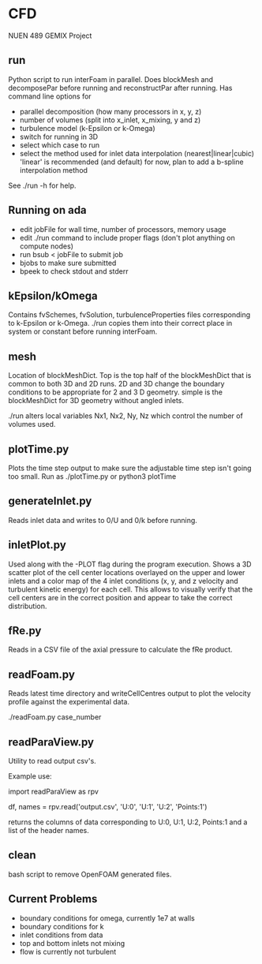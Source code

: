 # CFD
NUEN 489 GEMIX Project

## run 
Python script to run interFoam in parallel. 
Does blockMesh and decomposePar before running and reconstructPar after running. 
Has command line options for 
* parallel decomposition (how many processors in x, y, z)
* number of volumes (split into x_inlet, x_mixing, y and z) 
* turbulence model (k-Epsilon or k-Omega) 
* switch for running in 3D 
* select which case to run 
* select the method used for inlet data interpolation (nearest|linear|cubic)
    'linear' is recommended (and default) for now, plan to add a b-spline interpolation method

See ./run -h for help. 

## Running on ada
* edit jobFile for wall time, number of processors, memory usage 
* edit ./run command to include proper flags (don't plot anything on compute nodes) 
* run bsub < jobFile to submit job 
* bjobs to make sure submitted 
* bpeek to check stdout and stderr 

## kEpsilon/kOmega
Contains fvSchemes, fvSolution, turbulenceProperties files corresponding to k-Epsilon or k-Omega. 
./run copies them into their correct place in system or constant before running interFoam. 

## mesh
Location of blockMeshDict. Top is the top half of the blockMeshDict that is common to both 3D and 2D runs. 2D and 3D change the boundary conditions to be appropriate for 2 and 3 D geometry. simple is the blockMeshDict for 3D geometry without angled inlets. 

./run alters local variables Nx1, Nx2, Ny, Nz which control the number of volumes used. 

## plotTime.py
Plots the time step output to make sure the adjustable time step isn't going too small. 
Run as ./plotTime.py or python3 plotTime

## generateInlet.py 
Reads inlet data and writes to 0/U and 0/k before running. 

## inletPlot.py
Used along with the -PLOT flag during the program execution. Shows a 3D scatter plot of the cell center locations overlayed on the upper and lower inlets and a color map of the 4 inlet conditions (x, y, and z velocity and turbulent kinetic energy) for each cell. This allows to visually verify that the cell centers are in the correct position and appear to take the correct distribution.

## fRe.py
Reads in a CSV file of the axial pressure to calculate the fRe product. 

## readFoam.py 
Reads latest time directory and writeCellCentres output to plot the velocity profile against the experimental data. 

./readFoam.py case_number 

## readParaView.py 
Utility to read output csv's. 

Example use:

import readParaView as rpv 

df, names = rpv.read('output.csv', 'U:0', 'U:1', 'U:2', 'Points:1')

returns the columns of data corresponding to U:0, U:1, U:2, Points:1 and a list of the header names. 

## clean 
bash script to remove OpenFOAM generated files. 

## Current Problems
* boundary conditions for omega, currently 1e7 at walls
* boundary conditions for k 
* inlet conditions from data 
* top and bottom inlets not mixing 
* flow is currently not turbulent 
